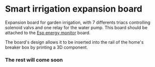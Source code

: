 # Smart irrigation expansion board
Expansion board for garden irrigation, with 7 differents triacs controlling solenoid valvs and one relay for the water pump.
This board should be attached to the [Esp energy monitor](https://github.com/zioCristia/esp-energy-monitor-v2) board.

The board's design allows it to be inserted into the rail of the home's breaker box by printing a 3D component.

### The rest will come soon
